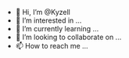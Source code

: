 - 👋 Hi, I’m @Kyzell
- 👀 I’m interested in ...
- 🌱 I’m currently learning ...
- 💞️ I’m looking to collaborate on ...
- 📫 How to reach me ...

<!---
Kyzell/Kyzell is a ✨ special ✨ repository because its `README.md` (this file) appears on your GitHub profile.
You can click the Preview link to take a look at your changes.
--->

